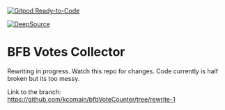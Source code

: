 [![Gitpod Ready-to-Code](https://img.shields.io/badge/Gitpod-Ready--to--Code-blue?logo=gitpod)](https://gitpod.io/#https://github.com/kcomain/bfbVoteCounter)

[![DeepSource](https://static.deepsource.io/deepsource-badge-light-mini.svg)](https://deepsource.io/gh/kcomain/bfbVoteCounter/?ref=repository-badge)

# BFB Votes Collector

Rewriting in progress. Watch this repo for changes. Code currently is half
broken but its too messy.

Link to the branch: https://github.com/kcomain/bfbVoteCounter/tree/rewrite-1
